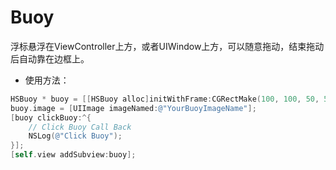 # Buoy

浮标悬浮在ViewController上方，或者UIWindow上方，可以随意拖动，结束拖动后自动靠在边框上。

* 使用方法：

``` objective-c
HSBuoy * buoy = [[HSBuoy alloc]initWithFrame:CGRectMake(100, 100, 50, 50)];
buoy.image = [UIImage imageNamed:@"YourBuoyImageName"];
[buoy clickBuoy:^{
    // Click Buoy Call Back    
	NSLog(@"Click Buoy");        
}];
[self.view addSubview:buoy];
```